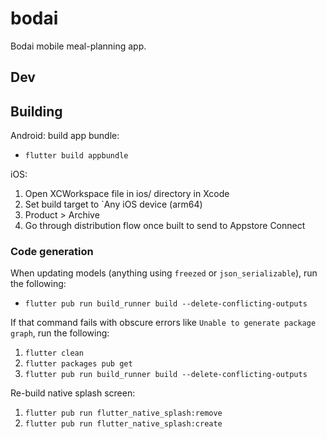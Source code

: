 # bodai
Bodai mobile meal-planning app.

## Dev

## Building

Android: build app bundle:
- `flutter build appbundle`

iOS:
1. Open XCWorkspace file in ios/ directory in Xcode
2. Set build target to `Any iOS device (arm64)
3. Product > Archive
4. Go through distribution flow once built to send to Appstore Connect

### Code generation
When updating models (anything using `freezed` or `json_serializable`), run the following:
- `flutter pub run build_runner build --delete-conflicting-outputs`

If that command fails with obscure errors like `Unable to generate package graph`, run the following:
1. `flutter clean`
2. `flutter packages pub get`
3. `flutter pub run build_runner build --delete-conflicting-outputs`

Re-build native splash screen:
1. `flutter pub run flutter_native_splash:remove`
2. `flutter pub run flutter_native_splash:create`